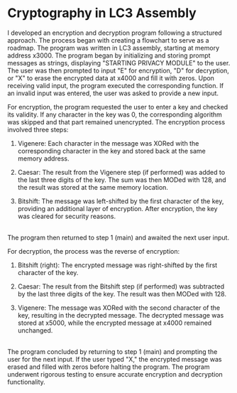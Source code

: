 # Cryptography in LC3 Assembly
I developed an encryption and decryption program following a structured approach. The process began with creating a flowchart to serve as a roadmap. The program was written in LC3 assembly, starting at memory address x3000. The program began by initializing and storing prompt messages as strings, displaying "STARTING PRIVACY MODULE" to the user. The user was then prompted to input "E" for encryption, "D" for decryption, or "X" to erase the encrypted data at x4000 and fill it with zeros. Upon receiving valid input, the program executed the corresponding function. If an invalid input was entered, the user was asked to provide a new input.

For encryption, the program requested the user to enter a key and checked its validity. If any character in the key was 0, the corresponding algorithm was skipped and that part remained unencrypted. The encryption process involved three steps:
<br>
1. Vigenere: Each character in the message was XORed with the corresponding character in the key and stored back at the same memory address.

2. Caesar: The result from the Vigenere step (if performed) was added to the last three digits of the key. The sum was then MODed with 128, and the result was stored at the same memory location.

3. Bitshift: The message was left-shifted by the first character of the key, providing an additional layer of encryption. After encryption, the key was cleared for security reasons.
<br>
The program then returned to step 1 (main) and awaited the next user input.

For decryption, the process was the reverse of encryption:
<br>
1. Bitshift (right): The encrypted message was right-shifted by the first character of the key.

2. Caesar: The result from the Bitshift step (if performed) was subtracted by the last three digits of the key. The result was then MODed with 128.

3. Vigenere: The message was XORed with the second character of the key, resulting in the decrypted message. The decrypted message was stored at x5000, while the encrypted message at x4000 remained unchanged.
<br>
The program concluded by returning to step 1 (main) and prompting the user for the next input. If the user typed "X," the encrypted message was erased and filled with zeros before halting the program. The program underwent rigorous testing to ensure accurate encryption and decryption functionality.
